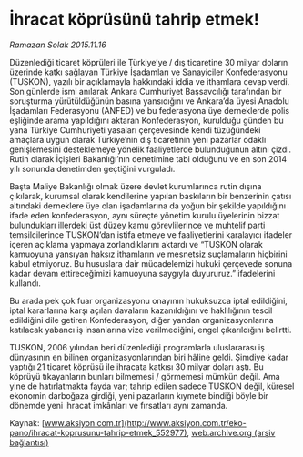 # İhracat köprüsünü tahrip etmek!

*Ramazan Solak 2015.11.16*

<div class="pNewsDetailMainContent ctx_content" itemprop="articleBody">
 <p>
  Düzenlediği ticaret köprüleri ile Türkiye’ye / dış ticaretine 30 milyar doların üzerinde katkı sağlayan Türkiye İşadamları ve Sanayiciler Konfederasyonu (TUSKON), yazılı bir açıklamayla hakkındaki iddia ve ithamlara cevap verdi. Son günlerde ismi anılarak Ankara Cumhuriyet Başsavcılığı tarafından bir soruşturma yürütüldüğünün basına yansıdığını ve Ankara’da üyesi Anadolu İşadamları Federasyonu (ANFED) ve bu federasyona üye derneklerde polis eşliğinde arama yapıldığını aktaran Konfederasyon, kurulduğu günden bu yana Türkiye Cumhuriyeti yasaları çerçevesinde kendi tüzüğündeki amaçlara uygun olarak Türkiye’nin dış ticaretinin yeni pazarlar odaklı genişlemesini desteklemeye yönelik faaliyetlerde bulunduğunun altını çizdi. Rutin olarak İçişleri Bakanlığı’nın denetimine tabi olduğunu ve en son 2014 yılı sonunda denetimden geçtiğini vurguladı.
 </p>
 <p>
  Başta Maliye Bakanlığı olmak üzere devlet kurumlarınca rutin dışına çıkılarak, kurumsal olarak kendilerine yapılan baskıların bir benzerinin çatısı altındaki derneklere üye olan işadamlarına da yoğun bir şekilde yapıldığını ifade eden konfederasyon, aynı süreçte yönetim kurulu üyelerinin bizzat bulundukları illerdeki üst düzey kamu görevlilerince ve muhtelif parti temsilcilerince TUSKON’dan istifa etmeye ve faaliyetlerini karalayıcı ifadeler içeren açıklama yapmaya zorlandıklarını aktardı ve “TUSKON olarak kamuoyuna yansıyan haksız ithamların ve mesnetsiz suçlamaların hiçbirini kabul etmiyoruz. Bu hususlara dair mücadelemizi hukuki çerçevede sonuna kadar devam ettireceğimizi kamuoyuna saygıyla duyururuz.” ifadelerini kullandı.
 </p>
 <p>
  Bu arada pek çok fuar organizasyonu onayının hukuksuzca iptal edildiğini, iptal kararlarına karşı açılan davaların kazanıldığını ve haklılığının tescil edildiğini dile getiren Konfederasyon, diğer yandan organizasyonlarına katılacak yabancı iş insanlarına vize verilmediğini, engel çıkarıldığını belirtti.
 </p>
 <p>
  TUSKON, 2006 yılından beri düzenlediği programlarla uluslararası iş dünyasının en bilinen organizasyonlarından biri hâline geldi. Şimdiye kadar yaptığı 21 ticaret köprüsü ile ihracata katkısı 30 milyar doları aştı. Bu köprüyü tıkayanların bunları bilmemesi / görmemesi mümkün değil. Ama yine de hatırlatmakta fayda var; tahrip edilen sadece TUSKON değil, küresel ekonomin darboğaza girdiği, yeni pazarların kıymete bindiği böyle bir dönemde yeni ihracat imkânları ve fırsatları aynı zamanda.
 </p>
</div>


Kaynak: [www.aksiyon.com.tr](http://www.aksiyon.com.tr/eko-pano/ihracat-koprusunu-tahrip-etmek_552977), [web.archive.org (arşiv bağlantısı)](http://web.archive.org/web/20151120181927/http://www.aksiyon.com.tr/eko-pano/ihracat-koprusunu-tahrip-etmek_552977)
